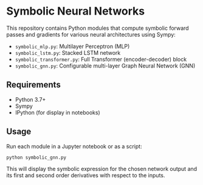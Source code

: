 # Symbolic Neural Networks

This repository contains Python modules that compute symbolic forward passes and gradients for various neural architectures using Sympy:

- `symbolic_mlp.py`: Multilayer Perceptron (MLP)
- `symbolic_lstm.py`: Stacked LSTM network
- `symbolic_transformer.py`: Full Transformer (encoder-decoder) block
- `symbolic_gnn.py`: Configurable multi-layer Graph Neural Network (GNN)

## Requirements

- Python 3.7+
- Sympy
- IPython (for display in notebooks)

## Usage

Run each module in a Jupyter notebook or as a script:

```bash
python symbolic_gnn.py
```

This will display the symbolic expression for the chosen network output and its first and second order derivatives with respect to the inputs.
